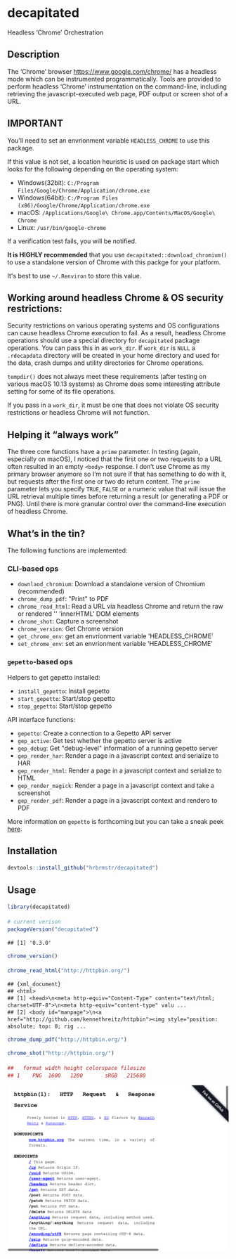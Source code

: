 
# decapitated

Headless ‘Chrome’ Orchestration

## Description

The ‘Chrome’ browser <https://www.google.com/chrome/> has a headless
mode which can be instrumented programmatically. Tools are provided to
perform headless ‘Chrome’ instrumentation on the command-line, including
retrieving the javascript-executed web page, PDF output or screen shot
of a URL.

## IMPORTANT

You'll need to set an envrionment variable `HEADLESS_CHROME` to use this package.

If this value is not set, a location heuristic is used on package start which looks
for the following depending on the operating system:

- Windows(32bit): `C:/Program Files/Google/Chrome/Application/chrome.exe`
- Windows(64bit): `C:/Program Files (x86)/Google/Chrome/Application/chrome.exe`
- macOS: `/Applications/Google\ Chrome.app/Contents/MacOS/Google\ Chrome`
- Linux: `/usr/bin/google-chrome`

If a verification test fails, you will be notified. 

**It is HIGHLY recommended** that you use `decapitated::download_chromium()` to use
a standalone version of Chrome with this packge for your platform. 

It's best to use `~/.Renviron` to store this value.

## Working around headless Chrome & OS security restrictions:

Security restrictions on various operating systems and OS configurations
can cause headless Chrome execution to fail. As a result, headless
Chrome operations should use a special directory for `decapitated`
package operations. You can pass this in as `work_dir`. If `work_dir` is
`NULL` a `.rdecapdata` directory will be created in your home directory
and used for the data, crash dumps and utility directories for Chrome
operations.

`tempdir()` does not always meet these requirements (after testing on
various macOS 10.13 systems) as Chrome does some interesting attribute
setting for some of its file operations.

If you pass in a `work_dir`, it must be one that does not violate OS
security restrictions or headless Chrome will not function.

## Helping it “always work”

The three core functions have a `prime` parameter. In testing (again,
especially on macOS), I noticed that the first one or two requests to a
URL often resulted in an empty `<body>` response. I don’t use Chrome as
my primary browser anymore so I’m not sure if that has something to do
with it, but requests after the first one or two do return content. The
`prime` parameter lets you specify `TRUE`, `FALSE` or a numeric value
that will issue the URL retrieval multiple times before returning a
result (or generating a PDF or PNG). Until there is more granular
control over the command-line execution of headless Chrome.

## What’s in the tin?

The following functions are implemented:

### CLI-based ops

- `downlaod_chromium`:  Download a standalone version of Chromium (recommended)
- `chrome_dump_pdf`:	"Print" to PDF
- `chrome_read_html`:	Read a URL via headless Chrome and return the raw or rendered '<body>' 'innerHTML' DOM elements
- `chrome_shot`:	Capture a screenshot
- `chrome_version`:	Get Chrome version
- `get_chrome_env`:	get an envrionment variable 'HEADLESS_CHROME'
- `set_chrome_env`:	set an envrionment variable 'HEADLESS_CHROME'

### `gepetto`-based ops

Helpers to get gepetto installed:

- `install_gepetto`:	Install gepetto
- `start_gepetto`:	Start/stop gepetto
- `stop_gepetto`:	Start/stop gepetto

API interface functions:

- `gepetto`:	Create a connection to a Gepetto API server
- `gep_active`:	Get test whether the gepetto server is active
- `gep_debug`:	Get "debug-level" information of a running gepetto server
- `gep_render_har`:	Render a page in a javascript context and serialize to HAR
- `gep_render_html`:	Render a page in a javascript context and serialize to HTML
- `gep_render_magick`:	Render a page in a javascript context and take a screenshot
- `gep_render_pdf`:	Render a page in a javascript context and rendero to PDF

More information on `gepetto` is forthcoming but you can take a sneak peek [here](https://gitlab.com/hrbrmstr/gepetto).

## Installation

``` r
devtools::install_github("hrbrmstr/decapitated")
```

## Usage

``` r
library(decapitated)

# current verison
packageVersion("decapitated")
```

    ## [1] '0.3.0'

``` r
chrome_version()

chrome_read_html("http://httpbin.org/")
```

    ## {xml_document}
    ## <html>
    ## [1] <head>\n<meta http-equiv="Content-Type" content="text/html; charset=UTF-8">\n<meta http-equiv="content-type" valu ...
    ## [2] <body id="manpage">\n<a href="http://github.com/kennethreitz/httpbin"><img style="position: absolute; top: 0; rig ...

``` r
chrome_dump_pdf("http://httpbin.org/")
```

``` r
chrome_shot("http://httpbin.org/")

##   format width height colorspace filesize
## 1    PNG  1600   1200       sRGB   215680
```

![screenshot.png](screenshot.png)
